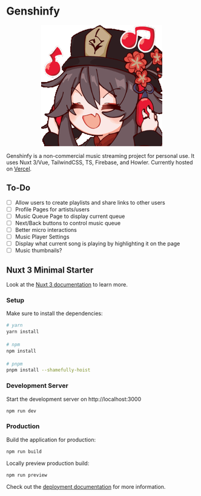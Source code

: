# Genshinfy
<p align="center">
    <img alt="[Hu Tao Listening to music" src="/assets/img/hutao-music.gif">
</p>

Genshinfy is a non-commercial music streaming project for personal use. It uses Nuxt 3/Vue, TailwindCSS, TS, Firebase, and Howler. Currently hosted on [Vercel](https://genshinfy.vercel.app/).

## To-Do

-   [ ] Allow users to create playlists and share links to other users
-   [ ] Profile Pages for artists/users
-   [ ] Music Queue Page to display current queue
-   [ ] Next/Back buttons to control music queue 
-   [ ] Better micro interactions
-   [ ] Music Player Settings
-   [ ] Display what current song is playing by highlighting it on the page
-   [ ] Music thumbnails?

## Nuxt 3 Minimal Starter

Look at the [Nuxt 3 documentation](https://nuxt.com/docs/getting-started/introduction) to learn more.

### Setup

Make sure to install the dependencies:

```bash
# yarn
yarn install

# npm
npm install

# pnpm
pnpm install --shamefully-hoist
```

### Development Server

Start the development server on http://localhost:3000

```bash
npm run dev
```

### Production

Build the application for production:

```bash
npm run build
```

Locally preview production build:

```bash
npm run preview
```

Check out the [deployment documentation](https://nuxt.com/docs/getting-started/deployment) for more information.
